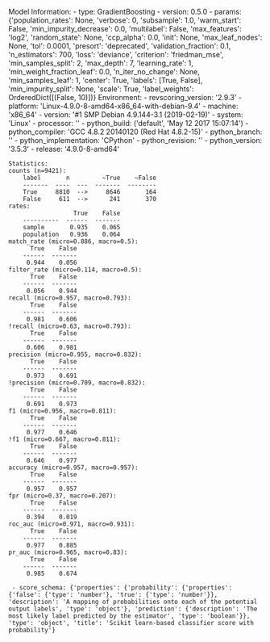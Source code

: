 Model Information:
	 - type: GradientBoosting
	 - version: 0.5.0
	 - params: {'population_rates': None, 'verbose': 0, 'subsample': 1.0, 'warm_start': False, 'min_impurity_decrease': 0.0, 'multilabel': False, 'max_features': 'log2', 'random_state': None, 'ccp_alpha': 0.0, 'init': None, 'max_leaf_nodes': None, 'tol': 0.0001, 'presort': 'deprecated', 'validation_fraction': 0.1, 'n_estimators': 700, 'loss': 'deviance', 'criterion': 'friedman_mse', 'min_samples_split': 2, 'max_depth': 7, 'learning_rate': 1, 'min_weight_fraction_leaf': 0.0, 'n_iter_no_change': None, 'min_samples_leaf': 1, 'center': True, 'labels': [True, False], 'min_impurity_split': None, 'scale': True, 'label_weights': OrderedDict([(False, 10)])}
	Environment:
	 - revscoring_version: '2.9.3'
	 - platform: 'Linux-4.9.0-8-amd64-x86_64-with-debian-9.4'
	 - machine: 'x86_64'
	 - version: '#1 SMP Debian 4.9.144-3.1 (2019-02-19)'
	 - system: 'Linux'
	 - processor: ''
	 - python_build: ('default', 'May 12 2017 15:07:14')
	 - python_compiler: 'GCC 4.8.2 20140120 (Red Hat 4.8.2-15)'
	 - python_branch: ''
	 - python_implementation: 'CPython'
	 - python_revision: ''
	 - python_version: '3.5.3'
	 - release: '4.9.0-8-amd64'
	
	Statistics:
	counts (n=9421):
		label       n         ~True    ~False
		-------  ----  ---  -------  --------
		True     8810  -->     8646       164
		False     611  -->      241       370
	rates:
		              True    False
		----------  ------  -------
		sample       0.935    0.065
		population   0.936    0.064
	match_rate (micro=0.886, macro=0.5):
		  True    False
		------  -------
		 0.944    0.056
	filter_rate (micro=0.114, macro=0.5):
		  True    False
		------  -------
		 0.056    0.944
	recall (micro=0.957, macro=0.793):
		  True    False
		------  -------
		 0.981    0.606
	!recall (micro=0.63, macro=0.793):
		  True    False
		------  -------
		 0.606    0.981
	precision (micro=0.955, macro=0.832):
		  True    False
		------  -------
		 0.973    0.691
	!precision (micro=0.709, macro=0.832):
		  True    False
		------  -------
		 0.691    0.973
	f1 (micro=0.956, macro=0.811):
		  True    False
		------  -------
		 0.977    0.646
	!f1 (micro=0.667, macro=0.811):
		  True    False
		------  -------
		 0.646    0.977
	accuracy (micro=0.957, macro=0.957):
		  True    False
		------  -------
		 0.957    0.957
	fpr (micro=0.37, macro=0.207):
		  True    False
		------  -------
		 0.394    0.019
	roc_auc (micro=0.971, macro=0.931):
		  True    False
		------  -------
		 0.977    0.885
	pr_auc (micro=0.965, macro=0.83):
		  True    False
		------  -------
		 0.985    0.674
	
	 - score_schema: {'properties': {'probability': {'properties': {'false': {'type': 'number'}, 'true': {'type': 'number'}}, 'description': 'A mapping of probabilities onto each of the potential output labels', 'type': 'object'}, 'prediction': {'description': 'The most likely label predicted by the estimator', 'type': 'boolean'}}, 'type': 'object', 'title': 'Scikit learn-based classifier score with probability'}

